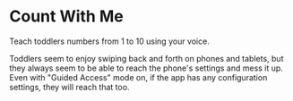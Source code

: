 # Count With Me
Teach toddlers numbers from 1 to 10 using your voice.

Toddlers seem to enjoy swiping back and forth on phones and tablets, but they always seem to be able to reach the phone's settings and mess it up.
Even with "Guided Access" mode on, if the app has any configuration settings, they will reach that too.
